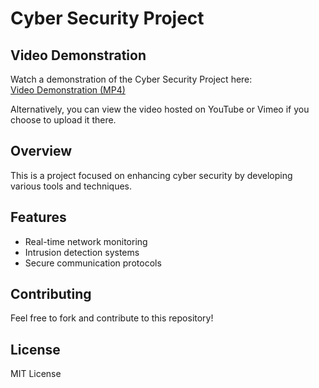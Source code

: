 # Cyber Security Project

## Video Demonstration
Watch a demonstration of the Cyber Security Project here:  
[Video Demonstration (MP4)](https://github.com/codeurient/codeurient/raw/main/path/to/ezgif-3-d5a4b94d21.mp4)

Alternatively, you can view the video hosted on YouTube or Vimeo if you choose to upload it there.

## Overview
This is a project focused on enhancing cyber security by developing various tools and techniques.

## Features
- Real-time network monitoring
- Intrusion detection systems
- Secure communication protocols

## Contributing
Feel free to fork and contribute to this repository!

## License
MIT License
